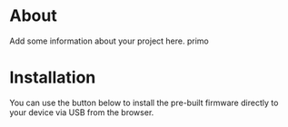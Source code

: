 # About

Add some information about your project here. primo

# Installation

You can use the button below to install the pre-built firmware directly to your device via USB from the browser.
<esp-web-install-button manifest="./manifest.json"></esp-web-install-button> 

<script type="module" src="https://unpkg.com/esp-web-tools@8.0.3/dist/web/install-button.js?module"></script>


